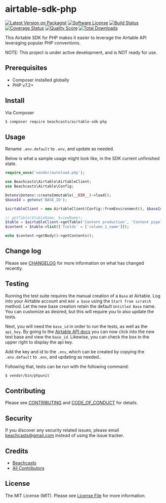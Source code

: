# airtable-sdk-php

[![Latest Version on Packagist][ico-version]][link-packagist]
[![Software License][ico-license]](LICENSE.md)
[![Build Status][ico-travis]][link-travis]
[![Coverage Status][ico-scrutinizer]][link-scrutinizer]
[![Quality Score][ico-code-quality]][link-code-quality]
[![Total Downloads][ico-downloads]][link-downloads]

This Airtable SDK for PHP makes it easier to leverage the Airtable API leveraging popular PHP conventions.

NOTE: This project is under active development, and is NOT ready for use.

## Prerequisites

* Composer installed globally
* PHP v7.2+

## Install

Via Composer

``` bash
$ composer require beachcasts/airtable-sdk-php
```

## Usage

Rename `.env.default` to `.env`, and update as needed.

Below is what a sample usage might look like, in the SDK current unfinished state.
``` php
require_once('vendor/autoload.php');

use Beachcasts\Airtable\AirtableClient;
use Beachcasts\Airtable\Config;

Dotenv\Dotenv::createImmutable(__DIR__)->load();
$baseId = getenv('BASE_ID');

$airtableClient = new AirtableClient(Config::fromEnvironment(), $baseId);

// getTable($tableName, $viewName);
$table = $airtableClient->getTable('Content production', 'Content pipeline');
$content = $table->list(['fields' = ['column_1_name']]);

echo $content->getBody()->getContents();
```

## Change log

Please see [CHANGELOG](CHANGELOG.md) for more information on what has changed recently.

## Testing
Running the test suite requires the manual creation of a `Base` at Airtable. Log into your Airtable account and `Add a base` using the `Start from scratch` method. Let the new base creation retain the default `Untitled Base` name. You can customize as desired, but this will require you to also update the tests.

Next, you will need the `base_id` in order to run the tests, as well as the `api_key`. By going to the [Airtable API docs](https://airtable.com/api) you can now click into the new test base and view the `base_id`. Likewise, you can check the box in the upper right to display the api key.

Add the key and id to the `.env`, which can be created by copying the `.env.default` to `.env`, and updating as needed..

Following that, tests can be run with the following command:

``` bash
$ vendor/bin/phpunit
```

## Contributing

Please see [CONTRIBUTING](CONTRIBUTING.md) and [CODE_OF_CONDUCT](CODE_OF_CONDUCT.md) for details.

## Security

If you discover any security related issues, please email beachcasts@gmail.com instead of using the issue tracker.

## Credits

- [Beachcasts][link-author]
- [All Contributors][link-contributors]

## License

The MIT License (MIT). Please see [License File](LICENSE.md) for more information.

[ico-version]: https://img.shields.io/packagist/v/beachcasts/airtable-sdk-php.svg?style=flat-square
[ico-license]: https://img.shields.io/badge/license-MIT-brightgreen.svg?style=flat-square
[ico-travis]: https://img.shields.io/travis/beachcasts/airtable-sdk-php/master.svg?style=flat-square
[ico-scrutinizer]: https://img.shields.io/scrutinizer/coverage/g/beachcasts/airtable-sdk-php.svg?style=flat-square
[ico-code-quality]: https://img.shields.io/scrutinizer/g/beachcasts/airtable-sdk-php.svg?style=flat-square
[ico-downloads]: https://img.shields.io/packagist/dt/beachcasts/airtable-sdk-php.svg?style=flat-square

[link-packagist]: https://packagist.org/packages/beachcasts/airtable-sdk-php
[link-travis]: https://travis-ci.com/beachcasts/airtable-sdk-php
[link-scrutinizer]: https://scrutinizer-ci.com/g/beachcasts/airtable-sdk-php/code-structure
[link-code-quality]: https://scrutinizer-ci.com/g/beachcasts/airtable-sdk-php
[link-downloads]: https://packagist.org/packages/beachcasts/airtable-sdk-php
[link-author]: https://github.com/beachcasts
[link-contributors]: ../../contributors
